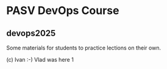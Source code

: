 # PASV DevOps Course
##  devops2025

Some materials for students to practice lections on their own.

(c) Ivan :-)
Vlad was here
1
